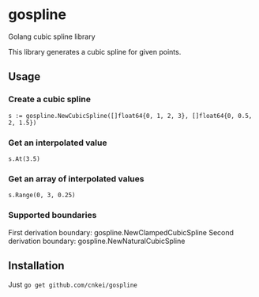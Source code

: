 # gospline
Golang cubic spline library

This library generates a cubic spline for given points.

## Usage

### Create a cubic spline
```golang
s := gospline.NewCubicSpline([]float64{0, 1, 2, 3}, []float64{0, 0.5, 2, 1.5})
```

### Get an interpolated value
```golang
s.At(3.5)
```

### Get an array of interpolated values
```
s.Range(0, 3, 0.25)
```

### Supported boundaries
First derivation boundary: gospline.NewClampedCubicSpline
Second derivation boundary: gospline.NewNaturalCubicSpline

## Installation
Just
`go get github.com/cnkei/gospline`
